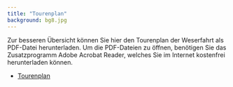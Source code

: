 ```yaml
---
title: "Tourenplan"
background: bg8.jpg
---
```

Zur besseren Übersicht können Sie hier den Tourenplan der Weserfahrt als PDF-Datei herunterladen. Um die PDF-Dateien zu öffnen, benötigen Sie das Zusatzprogramm Adobe Acrobat Reader, welches Sie im Internet kostenfrei herunterladen können.

- [Tourenplan](/assets/images/Tourenplan%2015%20-29%2007%20%202017.pdf)
